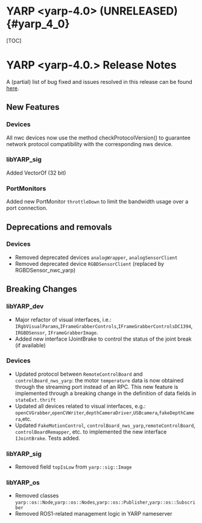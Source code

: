 YARP <yarp-4.0> (UNRELEASED)                                         {#yarp_4_0}
============================

[TOC]

YARP <yarp-4.0.> Release Notes
=============================


A (partial) list of bug fixed and issues resolved in this release can be found
[here](https://github.com/robotology/yarp/issues?q=label%3A%22Fixed+in%3A+YARP+yarp-3.12%22).

New Features
----------------

### Devices

All nwc devices now use the method checkProtocolVersion() to guarantee network protocol 
compatibility with the corresponding nws device.

### libYARP_sig

Added VectorOf<float> (32 bit)

### PortMonitors

Added new PortMonitor `throttleDown` to limit the bandwidth usage over a port connection.

Deprecations and removals
---------------------------

### Devices

* Removed deprecated devices `analogWrapper`, `analogSensorClient`
* Removed deprecated device `RGBDSensorClient` (replaced by RGBDSensor_nwc_yarp)

Breaking Changes
----------------

### libYARP_dev

* Major refactor of visual interfaces, i.e.:
 `IRgbVisualParams`,`IFrameGrabberControls`,`IFrameGrabberControlsDC1394`,
 `IRGBDSensor`, `IFrameGrabberImage`.
* Added new interface IJointBrake to control the status of the joint break (if available)

### Devices

* Updated protocol between `RemoteControlBoard` and `controlBoard_nws_yarp`: the motor `temperature` data is
  now obtained through the streaming port instead of an RPC. 
  This new feature is implemented through a breaking change in the definition of data fields in `stateExt.thrift`
* Updated all devices related to visual interfaces, e.g.:
 `openCVGrabber`,`openCVWriter`,`depthCameraDriver`,`USBcamera`,`fakeDepthCamera`,etc.
* Updated `FakeMotionControl`, `controlBoard_nws_yarp`,`remoteControlBoard`, `controlBoardRemapper`, etc.
  to implemented the new interface `IJointBrake`. Tests added.

### libYARP_sig

* Removed field `topIsLow` from `yarp::sig::Image`

### libYARP_os

* Removed classes `yarp::os::Node`,`yarp::os::Nodes`,`yarp::os::Publisher`,`yarp::os::Subscriber`
* Removed ROS1-related management logic in YARP nameserver
